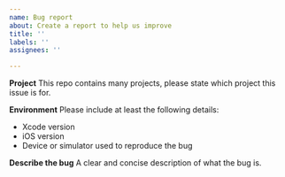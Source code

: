 ```yaml
---
name: Bug report
about: Create a report to help us improve
title: ''
labels: ''
assignees: ''

---
```


**Project**
This repo contains many projects, please state which project this issue is for.

**Environment**
Please include at least the following details:
- Xcode version
- iOS version
- Device or simulator used to reproduce the bug

**Describe the bug**
A clear and concise description of what the bug is.
